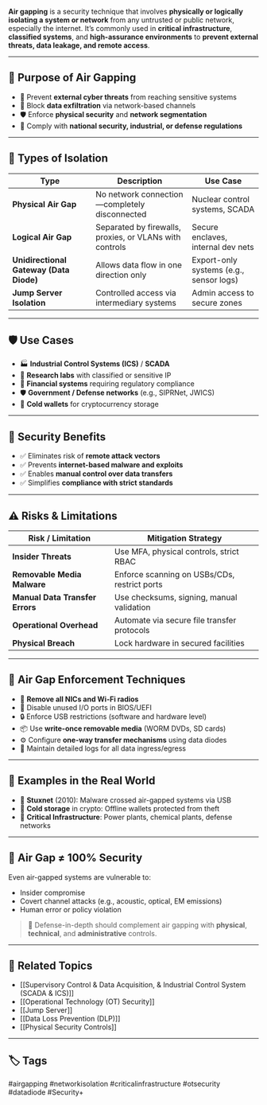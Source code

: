 **Air gapping** is a security technique that involves **physically or logically isolating a system or network** from any untrusted or public network, especially the internet. It’s commonly used in **critical infrastructure**, **classified systems**, and **high-assurance environments** to **prevent external threats, data leakage, and remote access**.

---

## 🎯 Purpose of Air Gapping

- 🔐 Prevent **external cyber threats** from reaching sensitive systems
- 🚫 Block **data exfiltration** via network-based channels
- 🛡️ Enforce **physical security** and **network segmentation**
- 🎯 Comply with **national security, industrial, or defense regulations**

---

## 🧱 Types of Isolation

| Type                   | Description                                              | Use Case                            |
|------------------------|----------------------------------------------------------|-------------------------------------|
| **Physical Air Gap**   | No network connection—completely disconnected            | Nuclear control systems, SCADA      |
| **Logical Air Gap**    | Separated by firewalls, proxies, or VLANs with controls  | Secure enclaves, internal dev nets  |
| **Unidirectional Gateway (Data Diode)** | Allows data flow in one direction only      | Export-only systems (e.g., sensor logs) |
| **Jump Server Isolation** | Controlled access via intermediary systems            | Admin access to secure zones        |

---

## 🛡️ Use Cases

- 🏭 **Industrial Control Systems (ICS)** / **SCADA**
- 🧬 **Research labs** with classified or sensitive IP
- 💼 **Financial systems** requiring regulatory compliance
- 🛡 **Government / Defense networks** (e.g., SIPRNet, JWICS)
- 🔐 **Cold wallets** for cryptocurrency storage

---

## 🔐 Security Benefits

- ✅ Eliminates risk of **remote attack vectors**
- ✅ Prevents **internet-based malware and exploits**
- ✅ Enables **manual control over data transfers**
- ✅ Simplifies **compliance with strict standards**

---

## ⚠️ Risks & Limitations

| Risk / Limitation             | Mitigation Strategy                             |
|-------------------------------|--------------------------------------------------|
| **Insider Threats**           | Use MFA, physical controls, strict RBAC          |
| **Removable Media Malware**   | Enforce scanning on USBs/CDs, restrict ports     |
| **Manual Data Transfer Errors**| Use checksums, signing, manual validation        |
| **Operational Overhead**      | Automate via secure file transfer protocols      |
| **Physical Breach**           | Lock hardware in secured facilities              |

---

## 🧰 Air Gap Enforcement Techniques

- 🔌 **Remove all NICs and Wi-Fi radios**
- 🔐 Disable unused I/O ports in BIOS/UEFI
- 🔒 Enforce USB restrictions (software and hardware level)
- 📦 Use **write-once removable media** (WORM DVDs, SD cards)
- ⚙️ Configure **one-way transfer mechanisms** using data diodes
- 🧾 Maintain detailed logs for all data ingress/egress

---

## 🧪 Examples in the Real World

- 🦠 **Stuxnet** (2010): Malware crossed air-gapped systems via USB
- 🔐 **Cold storage** in crypto: Offline wallets protected from theft
- 🛑 **Critical Infrastructure**: Power plants, chemical plants, defense networks

---

## 🧠 Air Gap ≠ 100% Security

Even air-gapped systems are vulnerable to:

- Insider compromise
- Covert channel attacks (e.g., acoustic, optical, EM emissions)
- Human error or policy violation

> 📌 Defense-in-depth should complement air gapping with **physical**, **technical**, and **administrative** controls.

---

## 📎 Related Topics

- [[Supervisory Control & Data Acquisition, & Industrial Control System (SCADA & ICS)]]
- [[Operational Technology (OT) Security]]
- [[Jump Server]]
- [[Data Loss Prevention (DLP)]]
- [[Physical Security Controls]]

---

## 🏷 Tags

#airgapping #networkisolation #criticalinfrastructure #otsecurity #datadiode #Security+
